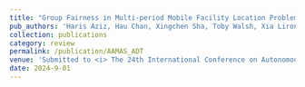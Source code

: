 ```yaml
---
title: "Group Fairness in Multi-period Mobile Facility Location Problems"
pub_authors: 'Haris Aziz, Hau Chan, Xingchen Sha, Toby Walsh, Xia Lirong *'
collection: publications
category: review
permalink: /publication/AAMAS_ADT
venue: 'Submitted to <i> The 24th International Conference on Autonomous Agents and Multiagent Systems (AAMAS 2025)</i>'
date: 2024-9-01
---
```


